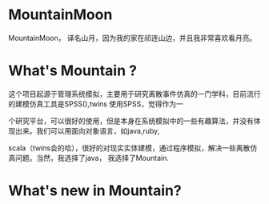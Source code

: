 MountainMoon
============

MountainMoon， 译名山月，因为我的家在祁连山边，并且我非常喜欢看月亮。


What's Mountain ?
============
这个项目起源于管理系统模拟，主要用于研究离散事件仿真的一门学科，目前流行的建模仿真工具是SPSS(),twins 使用SPSS，觉得作为一

个研究平台，可以很好的使用，但是本身在系统模拟中的一些有趣算法，并没有体现出来。我们可以用面向对象语言，如java,ruby,

scala（twins会的哈），很好的对现实实体建模，通过程序模拟，解决一些离散仿真问题。当然，我选择了java， 我选择了Mountain.

What's new in Mountain?
============
